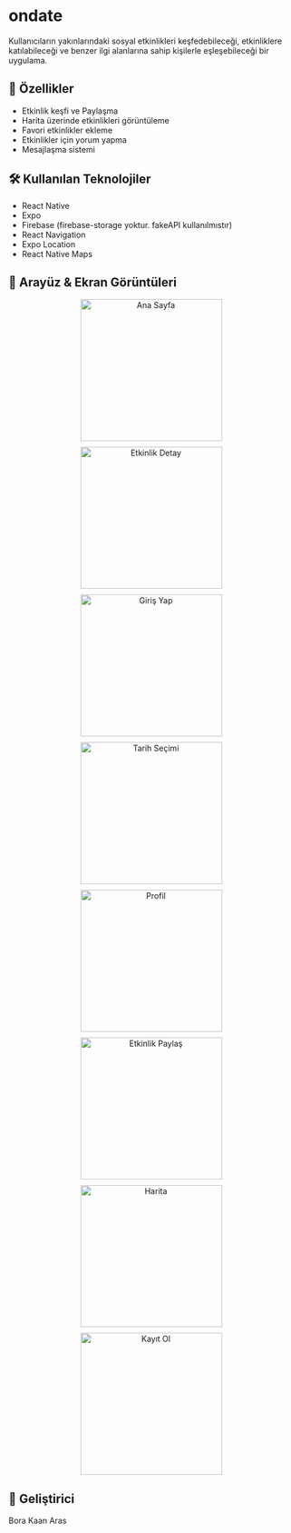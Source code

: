 # ondate
Kullanıcıların yakınlarındaki sosyal etkinlikleri keşfedebileceği, etkinliklere katılabileceği ve benzer ilgi alanlarına sahip kişilerle eşleşebileceği bir uygulama.

## 🚀 Özellikler

- Etkinlik keşfi ve Paylaşma
- Harita üzerinde etkinlikleri görüntüleme
- Favori etkinlikler ekleme
- Etkinlikler için yorum yapma
- Mesajlaşma sistemi

## 🛠 Kullanılan Teknolojiler

- React Native
- Expo
- Firebase (firebase-storage yoktur. fakeAPI kullanılmıstır)
- React Navigation
- Expo Location
- React Native Maps

## 📱 Arayüz & Ekran Görüntüleri

<div align="center">
  <div style="display: flex; flex-wrap: wrap; gap: 10px; justify-content: center;">
    <img src="https://github.com/user-attachments/assets/d332c611-d985-44f1-8064-318aa7fe2c31" width="250" alt="Ana Sayfa"/>
    <img src="https://github.com/user-attachments/assets/069f87ad-ea2c-43c4-a658-ba58419ff1ad" width="250" alt="Etkinlik Detay"/>
    <img src="https://github.com/user-attachments/assets/30846d4f-ee7a-41a2-ada2-94cc5a171807" width="250" alt="Giriş Yap"/>
  </div>
  
  <div style="display: flex; flex-wrap: wrap; gap: 10px; justify-content: center; margin-top: 10px;">
    <img src="https://github.com/user-attachments/assets/64e1b1bd-80dc-405b-9809-e28119b0d21d" width="250" alt="Tarih Seçimi"/>
    <img src="https://github.com/user-attachments/assets/611cee3e-58d9-42d4-b7a2-26c44ffdbe76" width="250" alt="Profil"/>
    <img src="https://github.com/user-attachments/assets/3f167350-eb10-461a-9a9c-5dfc91a1450c" width="250" alt="Etkinlik Paylaş"/>
  </div>

  <div style="display: flex; flex-wrap: wrap; gap: 10px; justify-content: center; margin-top: 10px;">
    <img src="https://github.com/user-attachments/assets/659a0295-7dc8-4602-bd5f-e7e172e1c32f" width="250" alt="Harita"/>
    <img src="https://github.com/user-attachments/assets/c4dff3b3-a8b3-4581-b58b-774505df181f" width="250" alt="Kayıt Ol"/>
  </div>
</div>



## 👤 Geliştirici

Bora Kaan Aras
